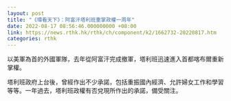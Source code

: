 ```yaml
---
layout: post
title: "《環看天下》：阿富汗塔利班重掌政權一周年"
date: 2022-08-17 08:56:46.000000000 +08:00
link: https://news.rthk.hk/rthk/ch/component/k2/1662732-20220817.htm
categories: rthk
---
```


以美軍為首的外國軍隊，去年從阿富汗完成撤軍，塔利班迅速進入首都喀布爾重新掌權。

塔利班政府上台後，曾經作出不少承諾，包括重振國內經濟、允許婦女工作和學習等等。一年過去，塔利班政權有否兌現所作出的承諾，備受關注。
